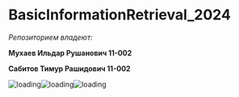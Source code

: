 # BasicInformationRetrieval_2024
 
*Репозиторием владеют:*

**Мухаев Ильдар Рушанович 11-002**

**Сабитов Тимур Рашидович 11-002**

![loading](https://github.com/stayyoungugly/BasicInformationRetrieval_2024/assets/70694385/af6b8bec-250f-42fb-b596-f020448e502a)![loading](https://github.com/stayyoungugly/BasicInformationRetrieval_2024/assets/70694385/af6b8bec-250f-42fb-b596-f020448e502a)![loading](https://github.com/stayyoungugly/BasicInformationRetrieval_2024/assets/70694385/af6b8bec-250f-42fb-b596-f020448e502a)
